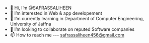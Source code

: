 - 👋 Hi, I’m @SAFRASSALIHEEN
- 👀 I’m interested in Web & app developement
- 🌱 I’m currently learning in Department of Computer Engineering, University of Jaffna
- 💞️ I’m looking to collaborate on reputed Software companies
- 📫 How to reach me --- safrassaliheen456@gmail.com

<!---
SAFRASSALIHEEN/SAFRASSALIHEEN is a ✨ special ✨ repository because its `README.md` (this file) appears on your GitHub profile.
You can click the Preview link to take a look at your changes.
--->
